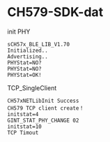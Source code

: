 
# CH579-SDK-dat

init PHY 

    sCH57x_BLE_LIB_V1.70
    Initialized..
    Advertising..
    PHYStat=NO?
    PHYStat=NO?
    PHYStat=OK!

TCP_SingleClient

    CH57xNETLibInit Success
    CH579 TCP client create！
    initstat=4  
    GINT_STAT_PHY_CHANGE 02
    initstat=10  
    TCP Timout